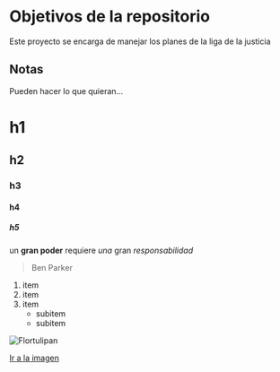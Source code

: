 # Objetivos de la repositorio

Este proyecto se encarga de manejar los planes de la liga de la justicia


## Notas
Pueden hacer lo que quieran...


# h1
## h2
### h3
#### h4
##### h5

un **gran poder** requiere _una_ gran *responsabilidad*
> Ben Parker

1. item
2. item
3. item
   * subitem
   * subitem
   
![Flortulipan](http://plantas-especies.com/wp-content/uploads/2009/09/c.jpg)

[Ir a la imagen](http://plantas-especies.com/wp-content/uploads/2009/09/c.jpg)
